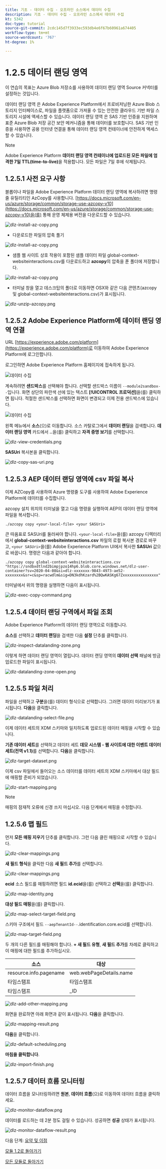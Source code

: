 ```yaml
---
title: 기초 - 데이터 수집 - 오프라인 소스에서 데이터 수집
description: 기초 - 데이터 수집 - 오프라인 소스에서 데이터 수집
kt: 5342
doc-type: tutorial
source-git-commit: 2cdc145d7f3933ec593db4e6f67b60961a674405
workflow-type: tm+mt
source-wordcount: '767'
ht-degree: 1%

---
```


# 1.2.5 데이터 랜딩 영역

이 연습의 목표는 Azure Blob 저장소를 사용하여 데이터 랜딩 영역 Source 커넥터를 설정하는 것입니다.

데이터 랜딩 영역 은 Adobe Experience Platform에서 프로비저닝한 Azure Blob 스토리지 인터페이스로, 파일을 플랫폼으로 가져올 수 있는 안전한 클라우드 기반 파일 스토리지 시설에 액세스할 수 있습니다. 데이터 랜딩 영역 은 SAS 기반 인증을 지원하며 표준 Azure Blob 저장 공간 보안 메커니즘을 통해 데이터를 보호합니다. SAS 기반 인증을 사용하면 공용 인터넷 연결을 통해 데이터 랜딩 영역 컨테이너에 안전하게 액세스할 수 있습니다.

>[!NOTE]
>
> Adobe Experience Platform **데이터 랜딩 영역 컨테이너에 업로드된 모든 파일에 엄격한 7일 TTL(time-to-live)**&#x200B;을 적용합니다. 모든 파일은 7일 후에 삭제됩니다.


## 1.2.5.1 사전 요구 사항

블롭이나 파일을 Adobe Experience Platform 데이터 랜딩 영역에 복사하려면 명령줄 유틸리티인 AzCopy를 사용합니다. [https://docs.microsoft.com/en-us/azure/storage/common/storage-use-azcopy-v10](https://docs.microsoft.com/en-us/azure/storage/common/storage-use-azcopy-v10)을(를) 통해 운영 체제용 버전을 다운로드할 수 있습니다.

![dlz-install-az-copy.png](./images/dlz-install-az-copy.png)

- 다운로드한 파일의 압축 풀기

![dlz-install-az-copy.png](./images/dlz1.png)

- 샘플 웹 사이트 상호 작용이 포함된 샘플 데이터 파일 global-context-websiteinteractions.csv를 다운로드하고 **azcopy**&#x200B;의 압축을 푼 폴더에 저장합니다.

![dlz-install-az-copy.png](./images/dlz2.png)

- 터미널 창을 열고 데스크탑의 폴더로 이동하면 OSX와 같은 다음 콘텐츠(azcopy 및 global-context-websiteinteractions.csv)가 표시됩니다.

![dlz-unzip-azcopy.png](./images/dlz-unzip-azcopy.png)

## 1.2.5.2 Adobe Experience Platform에 데이터 랜딩 영역 연결

URL [https://experience.adobe.com/platform](https://experience.adobe.com/platform)로 이동하여 Adobe Experience Platform에 로그인합니다.

로그인하면 Adobe Experience Platform 홈페이지에 접속하게 됩니다.

![데이터 수집](./images/home.png)

계속하려면 **샌드박스**&#x200B;를 선택해야 합니다. 선택할 샌드박스 이름이 ``--module2sandbox--``입니다. 화면 상단의 파란색 선에 있는 텍스트 **[!UICONTROL 프로덕션]**&#x200B;을(를) 클릭하면 됩니다. 적절한 샌드박스를 선택하면 화면이 변경되고 이제 전용 샌드박스에 있습니다.

![데이터 수집](./images/sb1.png)

왼쪽 메뉴에서 **소스**(으)로 이동합니다. 소스 카탈로그에서 **데이터 랜딩**&#x200B;을 검색합니다. **데이터 랜딩 영역** 카드에서 **..**&#x200B;을(를) 클릭하고 **자격 증명 보기**&#x200B;를 선택합니다.

![dlz-view-credentials.png](./images/dlz-view-credentials.png)

**SASUri** 복사본을 클릭합니다.

![dlz-copy-sas-uri.png](./images/dlz-copy-sas-uri.png)

## 1.2.5.3 AEP 데이터 랜딩 영역에 csv 파일 복사

이제 AZCopy를 사용하여 Azure 명령줄 도구를 사용하여 Adobe Experience Platform에 데이터를 수집합니다.

azcopy 설치 위치의 터미널을 열고 다음 명령을 실행하여 AEP의 데이터 랜딩 영역에 파일을 복사합니다.

``./azcopy copy <your-local-file> <your SASUri>``

큰 따옴표로 SASUri를 둘러싸야 합니다. `<your-local-file>`을(를) azcopy 디렉터리에서 **global-context-websiteinteractions.csv** 파일의 로컬 복사본 경로로 바꾸고, `<your SASUri>`을(를) Adobe Experience Platform UI에서 복사한 **SASUri** 값으로 바꿉니다. 명령은 다음과 같아야 합니다.

```command
./azcopy copy global-context-websiteinteractions.csv "https://sndbxdtlnd2bimpjpzo14hp6.blob.core.windows.net/dlz-user-container?sv=2020-04-08&si=dlz-xxxxxxx-9843-4973-ae52-xxxxxxxx&sr=c&sp=racwdlm&sig=DN3kdhKzard%2BQwKASKg67Zxxxxxxxxxxxxxxxx"
```

터미널에서 위의 명령을 실행하면 다음이 표시됩니다.

![dlz-exec-copy-command.png](./images/dlz-exec-copy-command.png)

## 1.2.5.4 데이터 랜딩 구역에서 파일 조회

Adobe Experience Platform의 데이터 랜딩 영역으로 이동합니다.

**소스**&#x200B;를 선택하고 **데이터 랜딩**&#x200B;을 검색한 다음 **설정** 단추를 클릭합니다.

![dlz-inspect-datalanding-zone.png](./images/dlz-inspect-datalanding-zone.png)

이렇게 하면 데이터 랜딩 영역이 열립니다. 데이터 랜딩 영역의 **데이터 선택** 패널에 방금 업로드한 파일이 표시됩니다.

![dlz-datalanding-zone-open.png](./images/dlz-datalanding-zone-open.png)

## 1.2.5.5 파일 처리

파일을 선택하고 **구분**&#x200B;을(를) 데이터 형식으로 선택합니다. 그러면 데이터 미리보기가 표시됩니다. **다음**&#x200B;을 클릭합니다.

![dlz-datalanding-select-file.png](./images/dlz-datalanding-select-file.png)

이제 데이터 세트의 XDM 스키마와 일치하도록 업로드된 데이터 매핑을 시작할 수 있습니다.

**기존 데이터 세트**&#x200B;를 선택하고 데이터 세트 **데모 시스템 - 웹 사이트에 대한 이벤트 데이터 세트(전역 v1.1)**&#x200B;를 선택합니다. **다음**&#x200B;을 클릭합니다.

![dlz-target-dataset.png](./images/dlz-target-dataset.png)

이제 csv 파일에서 들어오는 소스 데이터를 데이터 세트의 XDM 스키마에서 대상 필드에 매핑할 준비가 되었습니다.

![dlz-start-mapping.png](./images/dlz-start-mapping.png)

>[!NOTE]
>
> 매핑의 잠재적 오류에 신경 쓰지 마십시오. 다음 단계에서 매핑을 수정합니다.

## 1.2.5.6 맵 필드

먼저 **모든 매핑 지우기** 단추를 클릭합니다. 그런 다음 클린 매핑으로 시작할 수 있습니다.

![dlz-clear-mappings.png](./images/mappings1.png)

**새 필드 형식**&#x200B;을 클릭한 다음 **새 필드 추가**&#x200B;를 선택합니다.

![dlz-clear-mappings.png](./images/dlz-clear-mappings.png)

**ecid** 소스 필드를 매핑하려면 필드 **id.ecid**&#x200B;을(를) 선택하고 **선택**&#x200B;을(를) 클릭합니다.

![dlz-map-identity.png](./images/dlz-map-identity.png)

**대상 필드 매핑**&#x200B;을(를) 클릭합니다.

![dlz-map-select-target-field.png](./images/dlz-map-select-target-field.png)

스키마 구조에서 필드 ``--aepTenantId--``.identification.core.ecid를 선택합니다.

![dlz-map-target-field.png](./images/dlz-map-target-field.png)

두 개의 다른 필드를 매핑해야 합니다. **+ 새 필드 유형**, **새 필드 추가**&#x200B;를 차례로 클릭하고 이 매핑에 대한 필드를 추가하십시오.

| 소스 | 대상 |
|---|---|
| resource.info.pagename | web.webPageDetails.name |
| 타임스탬프 | 타임스탬프 |
| 타임스탬프 | _ID |

![dlz-add-other-mapping.png](./images/dlz-add-other-mapping.png)

화면을 완료하면 아래 화면과 같이 표시됩니다. **다음**&#x200B;을 클릭합니다.

![dlz-mapping-result.png](./images/dlz-mapping-result.png)

**다음**&#x200B;을 클릭합니다.

![dlz-default-scheduling.png](./images/dlz-default-scheduling.png)

**마침을 클릭합니다**.

![dlz-import-finish.png](./images/dlz-import-finish.png)

## 1.2.5.7 데이터 흐름 모니터링

데이터 흐름을 모니터링하려면 **원본**, **데이터 흐름**(으)로 이동하여 데이터 흐름을 클릭하세요.

![dlz-monitor-dataflow.png](./images/dlz-monitor-dataflow.png)

데이터를 로드하는 데 2분 정도 걸릴 수 있습니다. 성공하면 **성공** 상태가 표시됩니다.

![dlz-monitor-dataflow-result.png](./images/dlz-monitor-dataflow-result.png)

다음 단계: [요약 및 이점](./summary.md)

[모듈 1.2로 돌아가기](./data-ingestion.md)

[모든 모듈로 돌아가기](../../../overview.md)
